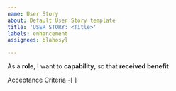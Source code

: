 ```yaml
---
name: User Story
about: Default User Story template
title: 'USER STORY: <Title>'
labels: enhancement
assignees: blahosyl

---
```


As a **role**,
I want to **capability**,
so that **received benefit**

Acceptance Criteria
-[ ]
